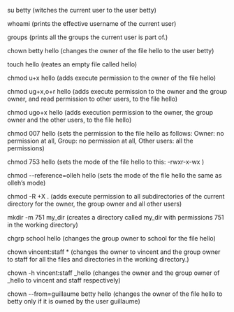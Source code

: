 su betty (witches the current user to the user betty)

whoami (prints the effective username of the current user)

groups (prints all the groups the current user is part of.)

chown betty hello (changes the owner of the file hello to the user betty)

touch hello (reates an empty file called hello)

chmod u+x hello (adds execute permission to the owner of the file hello)

chmod ug+x,o+r hello (adds execute permission to the owner and the group owner, and read permission to other users, to the file hello)

chmod ugo+x hello (adds execution permission to the owner, the group owner and the other users, to the file hello)

chmod 007 hello (sets the permission to the file hello as follows: Owner: no permission at all, Group: no permission at all, Other users: all the permissions)

chmod 753 hello (sets the mode of the file hello to this: -rwxr-x-wx )

chmod --reference=olleh hello (sets the mode of the file hello the same as olleh’s mode)

chmod -R +X .  (adds execute permission to all subdirectories of the current directory for the owner, the group owner and all other users)

mkdir -m 751 my_dir (creates a directory called my_dir with permissions 751 in the working directory)

chgrp school hello (changes the group owner to school for the file hello)

chown vincent:staff *  (changes the owner to vincent and the group owner to staff for all the files and directories in the working directory.)

chown -h vincent:staff _hello (changes the owner and the group owner of _hello to vincent and staff respectively)

chown --from=guillaume betty hello (changes the owner of the file hello to betty only if it is owned by the user guillaume)
